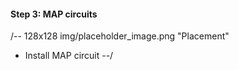 
#### Step 3: MAP circuits
/-- 128x128 img/placeholder_image.png "Placement"
 - Install MAP circuit
--/
